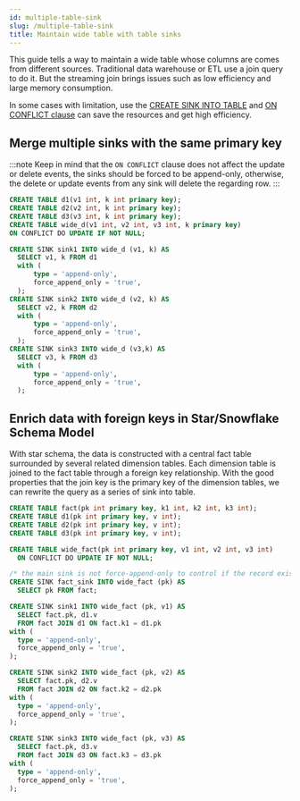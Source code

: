 ```yaml
---
id: multiple-table-sink
slug: /multiple-table-sink
title: Maintain wide table with table sinks
---
```

<head>
  <link rel="canonical" href="https://docs.risingwave.com/docs/current/multiple-table-sink/" />
</head>

This guide tells a way to maintain a wide table whose columns are comes from different sources. Traditional data warehouse or ETL use a join query to do it. But the streaming join brings issues such as low efficiency and large memory consumption. 

In some cases with limitation, use the [CREATE SINK INTO TABLE](/commands/sql-create-sink-into.md) and [ON CONFLICT clause](/commands/sql-create-table.md#pk-conflict-behavior) can save the resources and get high efficiency.

## Merge multiple sinks with the same primary key

:::note
Keep in mind that the `ON CONFLICT` clause does not affect the update or delete events, the sinks should be forced to be append-only, otherwise, the delete or update events from any sink will delete the regarding row.
:::

```SQL
CREATE TABLE d1(v1 int, k int primary key);
CREATE TABLE d2(v2 int, k int primary key);
CREATE TABLE d3(v3 int, k int primary key);
CREATE TABLE wide_d(v1 int, v2 int, v3 int, k primary key)
ON CONFLICT DO UPDATE IF NOT NULL;

CREATE SINK sink1 INTO wide_d (v1, k) AS
  SELECT v1, k FROM d1
  with (
      type = 'append-only',
      force_append_only = 'true',
  );
CREATE SINK sink2 INTO wide_d (v2, k) AS
  SELECT v2, k FROM d2
  with (
      type = 'append-only',
      force_append_only = 'true',
  );
CREATE SINK sink3 INTO wide_d (v3,k) AS 
  SELECT v3, k FROM d3
  with (
      type = 'append-only',
      force_append_only = 'true',
  );
```

## Enrich data with foreign keys in Star/Snowflake Schema Model

With star schema, the data is constructed with a central fact table surrounded by several related dimension tables. Each dimension table is joined to the fact table through a foreign key relationship. With the good properties that the join key is the primary key of the dimension tables, we can rewrite the query as a series of sink into table.

```sql
CREATE TABLE fact(pk int primary key, k1 int, k2 int, k3 int);
CREATE TABLE d1(pk int primary key, v int);
CREATE TABLE d2(pk int primary key, v int);
CREATE TABLE d3(pk int primary key, v int);

CREATE TABLE wide_fact(pk int primary key, v1 int, v2 int, v3 int)
  ON CONFLICT DO UPDATE IF NOT NULL;

/* the main sink is not force-append-only to control if the record exists*/
CREATE SINK fact_sink INTO wide_fact (pk) AS
  SELECT pk FROM fact;

CREATE SINK sink1 INTO wide_fact (pk, v1) AS
  SELECT fact.pk, d1.v
  FROM fact JOIN d1 ON fact.k1 = d1.pk
with (
  type = 'append-only',
  force_append_only = 'true',
);

CREATE SINK sink2 INTO wide_fact (pk, v2) AS
  SELECT fact.pk, d2.v
  FROM fact JOIN d2 ON fact.k2 = d2.pk
with (
  type = 'append-only',
  force_append_only = 'true',
);

CREATE SINK sink3 INTO wide_fact (pk, v3) AS
  SELECT fact.pk, d3.v
  FROM fact JOIN d3 ON fact.k3 = d3.pk
with (
  type = 'append-only',
  force_append_only = 'true',
);
```